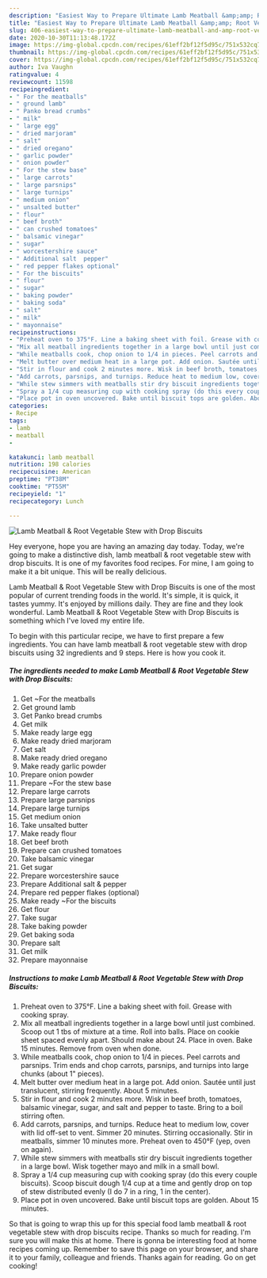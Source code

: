 ```yaml
---
description: "Easiest Way to Prepare Ultimate Lamb Meatball &amp;amp; Root Vegetable Stew with Drop Biscuits"
title: "Easiest Way to Prepare Ultimate Lamb Meatball &amp;amp; Root Vegetable Stew with Drop Biscuits"
slug: 406-easiest-way-to-prepare-ultimate-lamb-meatball-and-amp-root-vegetable-stew-with-drop-biscuits
date: 2020-10-30T11:13:48.172Z
image: https://img-global.cpcdn.com/recipes/61eff2bf12f5d95c/751x532cq70/lamb-meatball-root-vegetable-stew-with-drop-biscuits-recipe-main-photo.jpg
thumbnail: https://img-global.cpcdn.com/recipes/61eff2bf12f5d95c/751x532cq70/lamb-meatball-root-vegetable-stew-with-drop-biscuits-recipe-main-photo.jpg
cover: https://img-global.cpcdn.com/recipes/61eff2bf12f5d95c/751x532cq70/lamb-meatball-root-vegetable-stew-with-drop-biscuits-recipe-main-photo.jpg
author: Iva Vaughn
ratingvalue: 4
reviewcount: 11598
recipeingredient:
- " For the meatballs"
- " ground lamb"
- " Panko bread crumbs"
- " milk"
- " large egg"
- " dried marjoram"
- " salt"
- " dried oregano"
- " garlic powder"
- " onion powder"
- " For the stew base"
- " large carrots"
- " large parsnips"
- " large turnips"
- " medium onion"
- " unsalted butter"
- " flour"
- " beef broth"
- " can crushed tomatoes"
- " balsamic vinegar"
- " sugar"
- " worcestershire sauce"
- " Additional salt  pepper"
- " red pepper flakes optional"
- " For the biscuits"
- " flour"
- " sugar"
- " baking powder"
- " baking soda"
- " salt"
- " milk"
- " mayonnaise"
recipeinstructions:
- "Preheat oven to 375°F. Line a baking sheet with foil. Grease with cooking spray."
- "Mix all meatball ingredients together in a large bowl until just combined. Scoop out 1 tbs of mixture at a time. Roll into balls. Place on cookie sheet spaced evenly apart. Should make about 24. Place in oven. Bake 15 minutes. Remove from oven when done."
- "While meatballs cook, chop onion to 1/4 in pieces. Peel carrots and parsnips. Trim ends and chop carrots, parsnips, and turnips into large chunks (about 1&#34; pieces)."
- "Melt butter over medium heat in a large pot. Add onion. Sautée until just translucent, stirring frequently. About 5 minutes."
- "Stir in flour and cook 2 minutes more. Wisk in beef broth, tomatoes, balsamic vinegar, sugar, and salt and pepper to taste. Bring to a boil stirring often."
- "Add carrots, parsnips, and turnips. Reduce heat to medium low, cover with lid off-set to vent. Simmer 20 minutes. Stirring occasionally. Stir in meatballs, simmer 10 minutes more. Preheat oven to 450°F (yep, oven on again)."
- "While stew simmers with meatballs stir dry biscuit ingredients together in a large bowl. Wisk together mayo and milk in a small bowl."
- "Spray a 1/4 cup measuring cup with cooking spray (do this every couple biscuits). Scoop biscuit dough 1/4 cup at a time and gently drop on top of stew distributed evenly (I do 7 in a ring, 1 in the center)."
- "Place pot in oven uncovered. Bake until biscuit tops are golden. About 15 minutes."
categories:
- Recipe
tags:
- lamb
- meatball
- 

katakunci: lamb meatball  
nutrition: 198 calories
recipecuisine: American
preptime: "PT38M"
cooktime: "PT55M"
recipeyield: "1"
recipecategory: Lunch

---
```



![Lamb Meatball &amp; Root Vegetable Stew with Drop Biscuits](https://img-global.cpcdn.com/recipes/61eff2bf12f5d95c/751x532cq70/lamb-meatball-root-vegetable-stew-with-drop-biscuits-recipe-main-photo.jpg)

Hey everyone, hope you are having an amazing day today. Today, we're going to make a distinctive dish, lamb meatball &amp; root vegetable stew with drop biscuits. It is one of my favorites food recipes. For mine, I am going to make it a bit unique. This will be really delicious.

Lamb Meatball &amp; Root Vegetable Stew with Drop Biscuits is one of the most popular of current trending foods in the world. It's simple, it is quick, it tastes yummy. It's enjoyed by millions daily. They are fine and they look wonderful. Lamb Meatball &amp; Root Vegetable Stew with Drop Biscuits is something which I've loved my entire life.




To begin with this particular recipe, we have to first prepare a few ingredients. You can have lamb meatball &amp; root vegetable stew with drop biscuits using 32 ingredients and 9 steps. Here is how you cook it.

<!--inarticleads1-->

##### The ingredients needed to make Lamb Meatball &amp; Root Vegetable Stew with Drop Biscuits:

1. Get  ~For the meatballs
1. Get  ground lamb
1. Get  Panko bread crumbs
1. Get  milk
1. Make ready  large egg
1. Make ready  dried marjoram
1. Get  salt
1. Make ready  dried oregano
1. Make ready  garlic powder
1. Prepare  onion powder
1. Prepare  ~For the stew base
1. Prepare  large carrots
1. Prepare  large parsnips
1. Prepare  large turnips
1. Get  medium onion
1. Take  unsalted butter
1. Make ready  flour
1. Get  beef broth
1. Prepare  can crushed tomatoes
1. Take  balsamic vinegar
1. Get  sugar
1. Prepare  worcestershire sauce
1. Prepare  Additional salt &amp; pepper
1. Prepare  red pepper flakes (optional)
1. Make ready  ~For the biscuits
1. Get  flour
1. Take  sugar
1. Take  baking powder
1. Get  baking soda
1. Prepare  salt
1. Get  milk
1. Prepare  mayonnaise




<!--inarticleads2-->

##### Instructions to make Lamb Meatball &amp; Root Vegetable Stew with Drop Biscuits:

1. Preheat oven to 375°F. Line a baking sheet with foil. Grease with cooking spray.
1. Mix all meatball ingredients together in a large bowl until just combined. Scoop out 1 tbs of mixture at a time. Roll into balls. Place on cookie sheet spaced evenly apart. Should make about 24. Place in oven. Bake 15 minutes. Remove from oven when done.
1. While meatballs cook, chop onion to 1/4 in pieces. Peel carrots and parsnips. Trim ends and chop carrots, parsnips, and turnips into large chunks (about 1&#34; pieces).
1. Melt butter over medium heat in a large pot. Add onion. Sautée until just translucent, stirring frequently. About 5 minutes.
1. Stir in flour and cook 2 minutes more. Wisk in beef broth, tomatoes, balsamic vinegar, sugar, and salt and pepper to taste. Bring to a boil stirring often.
1. Add carrots, parsnips, and turnips. Reduce heat to medium low, cover with lid off-set to vent. Simmer 20 minutes. Stirring occasionally. Stir in meatballs, simmer 10 minutes more. Preheat oven to 450°F (yep, oven on again).
1. While stew simmers with meatballs stir dry biscuit ingredients together in a large bowl. Wisk together mayo and milk in a small bowl.
1. Spray a 1/4 cup measuring cup with cooking spray (do this every couple biscuits). Scoop biscuit dough 1/4 cup at a time and gently drop on top of stew distributed evenly (I do 7 in a ring, 1 in the center).
1. Place pot in oven uncovered. Bake until biscuit tops are golden. About 15 minutes.




So that is going to wrap this up for this special food lamb meatball &amp; root vegetable stew with drop biscuits recipe. Thanks so much for reading. I'm sure you will make this at home. There is gonna be interesting food at home recipes coming up. Remember to save this page on your browser, and share it to your family, colleague and friends. Thanks again for reading. Go on get cooking!

